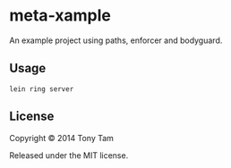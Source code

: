 # meta-xample

An example project using paths, enforcer and bodyguard.

## Usage

`lein ring server`

## License

Copyright © 2014 Tony Tam

Released under the MIT license.

